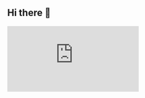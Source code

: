 ## Hi there 👋

<iframe src="https://tryhackme.com/api/v2/badges/public-profile?userPublicId=1342358" style='border:none;'></iframe>






